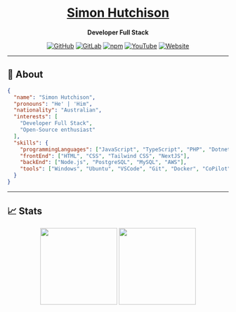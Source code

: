 <h1 align="center"><a href="https://hutchisonsoftware.com.au/">Simon Hutchison</a></h1>

<p align="center">
  <strong>Developer Full Stack</strong>
</p>

<p align="center">
  <a href="https://github.com/hutch120"><img alt="GitHub" src="https://img.shields.io/badge/-GitHub-5A5A5A?style=flat&labelColor=5A5A5A&logo=github&logoColor=white"/></a>
  <a href="https://gitlab.com/hutch120"><img alt="GitLab" src="https://img.shields.io/badge/-GitLab-303030?style=flat&labelColor=303030&logo=gitlab&logoColor=white"/></a>
  <a href="https://www.npmjs.com/~hutch120"><img alt="npm" src="https://img.shields.io/badge/-npm-c4302b?style=flat&labelColor=c4302b&logo=npm&logoColor=white"/></a>
  <a href="https://www.youtube.com/channel/UCpGq4cRXmHgMrWoBk9qYSeQ"><img alt="YouTube" src="https://img.shields.io/badge/-YouTube-c4302b?style=flat&labelColor=c4302b&logo=youtube&logoColor=white"/></a>
  <a href="https://hutchisonsoftware.com.au/"><img alt="Website" src="https://img.shields.io/badge/-Website-181818?style=flat&labelColor=181818&logo=Google-Chrome&logoColor=white"/></a>
</p>

<hr />

## 📜 About

```json
{
  "name": "Simon Hutchison",
  "pronouns": "He' | 'Him",
  "nationality": "Australian",
  "interests": [
    "Developer Full Stack",
    "Open-Source enthusiast"
  ],
  "skills": {
    "programmingLanguages": ["JavaScript", "TypeScript", "PHP", "Dotnet"],
    "frontEnd": ["HTML", "CSS", "Tailwind CSS", "NextJS"],
    "backEnd": ["Node.js", "PostgreSQL", "MySQL", "AWS"],
    "tools": ["Windows", "Ubuntu", "VSCode", "Git", "Docker", "CoPilot"]
  }
}
```

<hr />

## 📈 Stats

<p align=center>
  <img height=175 align="center" src="https://github-readme-stats.vercel.app/api?username=hutch120&show_icons=true&theme=dark" />
  <img height=175 align="center" src="https://github-readme-stats.vercel.app/api/top-langs/?username=hutch120&hide=html,css,javascript&langs_count=8&layout=compact&theme=dark" />
</p>
